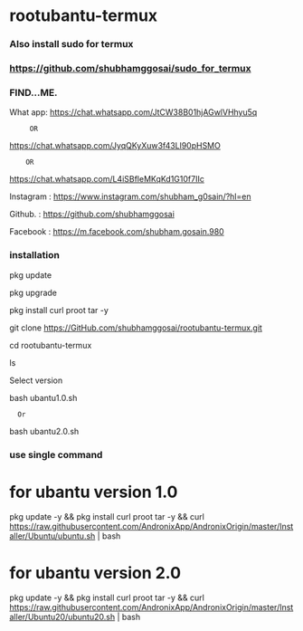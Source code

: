 # rootubantu-termux


### Also install sudo for termux

### https://github.com/shubhamggosai/sudo_for_termux

### FIND...ME.


What app:
https://chat.whatsapp.com/JtCW38B01hjAGwlVHhyu5q

         OR

https://chat.whatsapp.com/JyqQKyXuw3f43Ll90pHSMO

        OR

https://chat.whatsapp.com/L4iSBfleMKqKd1G10f7IIc


Instagram : https://www.instagram.com/shubham_g0sain/?hl=en

Github.   : https://github.com/shubhamggosai

Facebook  : https://m.facebook.com/shubham.gosain.980



### installation
 pkg update

 pkg upgrade

 pkg install curl proot tar -y

 git clone https://GitHub.com/shubhamggosai/rootubantu-termux.git
 
 cd rootubantu-termux
 
 ls

 Select version

 bash ubantu1.0.sh 

      Or 

 bash ubantu2.0.sh
 
### use single command
 # for ubantu version 1.0

 pkg update -y && pkg install curl proot tar -y && curl https://raw.githubusercontent.com/AndronixApp/AndronixOrigin/master/Installer/Ubuntu/ubuntu.sh | bash
 
 # for ubantu version 2.0
 
 pkg update -y && pkg install curl proot tar -y && curl https://raw.githubusercontent.com/AndronixApp/AndronixOrigin/master/Installer/Ubuntu20/ubuntu20.sh | bash



